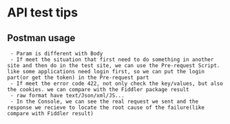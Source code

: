 # API test tips
## Postman usage
     - Param is different with Body
     - If meet the situation that first need to do something in another site and then do in the test site, we can use the Pre-request Script. like some applications need login first, so we can put the login part(or get the token) in the Pre-request part
     - If meet the error code 422, not only check the key/values, but also the cookies. we can compare with the Fiddler package result
     - raw format have text/Json/xml/JS...
     - In the Console, we can see the real request we sent and the response we recieve to locate the root cause of the failure(like compare with Fiddler result)